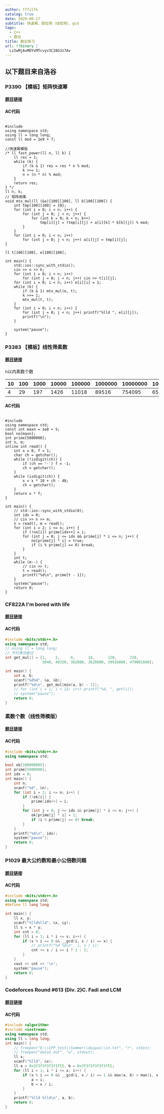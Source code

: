 ```yaml
---
author: fffzlfk
catalog: true
date: 2020-06-17
subtitle: 快速幂、欧拉筛（线性筛）、gcd
tags:
  - C++
  - 数论
title: 数论练习
url: !!binary |
  LzIwMjAvMDYvMTcvyv3C28G3z7Av
---
```



<link rel="stylesheet"
      href="https://cdn.jsdelivr.net/gh/highlightjs/cdn-release@10.1.1/build/styles/googlecode.min.css">
<script src="//cdn.jsdelivr.net/gh/highlightjs/cdn-release@10.0.0/build/highlight.min.js"></script>

<script>hljs.initHighlightingOnLoad();</script>

## 以下题目来自洛谷

### P3390 【模板】矩阵快速幂
<h4><a href="https://www.luogu.com.cn/problem/P3390">题目链接</a></h4>

#### AC代码
<pre><code class="cpp">
#include <bits/stdc++.h>
using namespace std;
using ll = long long;
const ll mod = 1e9 + 7;

//快速幂模版
/* ll fast_power(ll n, ll k) {
    ll res = 1;
    while (k) {
        if (k & 1) res = res * n % mod;
        k >>= 1;
        n = (n * n) % mod;
    }
    return res;
} */
ll n, k;
// 矩阵相乘
void mtx_mul(ll (&a)[100][100], ll b[100][100]) {
    int tmp[100][100] = {0};
    for (int i = 0; i < n; i++) {
        for (int j = 0; j < n; j++) {
            for (int k = 0; k < n; k++)
                tmp[i][j] = (tmp[i][j] + a[i][k] * b[k][j]) % mod;
        }
    }
    for (int i = 0; i < n; i++)
        for (int j = 0; j < n; j++) a[i][j] = tmp[i][j];
}

ll t[100][100], e[100][100];

int main() {
    std::ios::sync_with_stdio();
    cin >> n >> k;
    for (int i = 0; i < n; i++)
        for (int j = 0; j < n; j++) cin >> t[i][j];
    for (int i = 0; i < n; i++) e[i][i] = 1;
    while (k) {
        if (k & 1) mtx_mul(e, t);
        k >>= 1;
        mtx_mul(t, t);
    }
    for (int i = 0; i < n; i++) {
        for (int j = 0; j < n; j++) printf("%lld ", e[i][j]);
        printf("\n");
    }

    system("pause");
}
</code></pre>


### P3383 【模板】线性筛素数
<h4><a href="https://www.luogu.com.cn/problem/P3383">题目链接</a></h4>
n以内素数个数

| 10   | 100  | 1000 | 10000 | 100000 | 1000000 | 10000000 | 100000000 |
| ---- | ---- | ---- | ----- | ------ | ------- | -------- | --------- |
| 4    | 29   | 197  | 1426  | 11018  | 89516   | 754095   | 6515550   |


#### AC代码
<pre><code>
#include <bits/stdc++.h>
using namespace std;
const int maxn = 1e8 + 5;
bool no[maxn];
int prime[5800000];
int n, m;
inline int read() {
    int x = 0, f = 1;
    char ch = getchar();
    while (!isdigit(ch)) {
        if (ch == '-') f = -1;
        ch = getchar();
    }
    while (isdigit(ch)) {
        x = x * 10 + ch - 48;
        ch = getchar();
    }
    return x * f;
}

int main() {
    // std::ios::sync_with_stdio(0);
    int idx = 0;
    // cin >> n >> m;
    n = read(), m = read();
    for (int i = 2; i <= n; i++) {
        if (!no[i]) prime[idx++] = i;
        for (int j = 0; j <= idx && prime[j] * i <= n; j++) {
            no[prime[j] * i] = true;
            if (i % prime[j] == 0) break;
        }
    }
    int t;
    while (m--) {
        // cin >> t;
        t = read();
        printf("%d\n", prime[t - 1]);
    }
    system("pause");
    return 0;
}
</code></pre>


### CF822A I'm bored with life
<h4><a href="https://www.luogu.com.cn/problem/CF822A">题目链接</a></h4>

#### AC代码
```cpp
#include <bits/stdc++.h>
using namespace std;
// using ll = long long;
// 不打表也能过
int get_mul[] = {1,    2,     6,      24,      120,      720,
                 5040, 40320, 362880, 3628800, 39916800, 479001600};

int main() {
    int a, b;
    scanf("%d%d", &a, &b);
    printf("%d\n", get_mul[min(a, b) - 1]);
    // for (int i = 1; i < 13; i++) printf("%d, ", get(i));
    // system("pause");
    return 0;
}
```
### 素数个数（线性筛模版）
<h4><a href="https://www.luogu.com.cn/problem/3912">题目链接</a></h4>

#### AC代码
```cpp
#include <bits/stdc++.h>
using namespace std;

bool ok[100000005];
int prime[5800000];
int idx = 0;
int main() {
    int n;
    scanf("%d", &n);
    for (int i = 2; i <= n; i++) {
        if (!ok[i]) {
            prime[idx++] = i;
        }
        for (int j = 0; j <= idx && prime[j] * i <= n; j++) {
            ok[prime[j] * i] = 1;
            if (i % prime[j] == 0) break;
        }
    }
    printf("%d\n", idx);
    system("pause");
    return 0;
}
```
### P1029 最大公约数和最小公倍数问题
<h4><a href="https://www.luogu.com.cn/problem/1029">题目链接</a></h4>

#### AC代码
```cpp
#include <bits/stdc++.h>
using namespace std;
#define ll long long

int main() {
    ll x, y;
    scanf("%lld%lld", &x, &y);
    ll s = x * y;
    int cnt = 0;
    for (ll i = 1; i * i <= s; i++) {
        if (s % i == 0 && __gcd(i, s / i) == x) {
            // printf("%d %d\n", i, s / i);
            cnt += s / i == i ? 1 : 2;
        }
    }
    cout << cnt << '\n';
    system("pause");
    return 0;
}
```

### Codeforces Round #613 (Div. 2)C. Fadi and LCM
<h4><a href="https://codeforces.com/problemset/problem/1285/C">题目链接</a></h4>

#### AC代码
```cpp
#include <algorithm>
#include <iostream>
using namespace std;
using ll = long long;
int main() {
    // freopen("D:\\CPP_test\\Summer\\duipai\\in.txt", "r", stdin);
    // freopen("data1.out", "w", stdout);
    ll x;
    scanf("%lld", &x);
    ll a = 0x3f3f3f3f3f3fll, b = 0x3f3f3f3f3f3fll;
    for (ll i = 1; i * i <= x; i++) {
        if (x % i == 0 && __gcd(i, x / i) == 1 && max(a, b) > max(i, x / i)) {
            a = i;
            b = x / i;
        }
    }
    printf("%lld %lld\n", a, b);
    return 0;
}
```